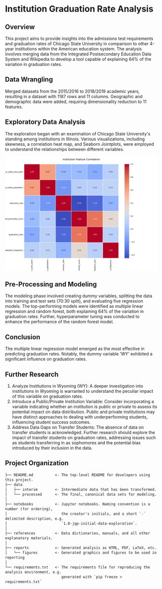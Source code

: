 Institution Graduation Rate Analysis
==============================

Overview
-----------------------------

This project aims to provide insights into the admissions test requirements and graduation rates of Chicago State University in comparison to other 4-year institutions within the American education system. The analysis involves merging data from the Integrated Postsecondary Education Data System and Wikipedia to develop a tool capable of explaining 64% of the variation in graduation rates.

Data Wrangling
-----------------------------

Merged datasets from the 2015/2016 to 2018/2019 academic years, resulting in a dataset with 1187 rows and 11 columns. Geographic and demographic data were added, requiring dimensionality reduction to 11 features.

Exploratory Data Analysis
-----------------------------

The exploration began with an examination of Chicago State University's standing among institutions in Illinois. Various visualizations, including skewness, a correlation heat map, and Seaborn Jointplots, were employed to understand the relationships between different variables.

![Heatmap](https://github.com/Mkreitman/Capstone-Two/blob/main/reports/figures/heatmap.png)

Pre-Processing and Modeling
-----------------------------

The modeling phase involved creating dummy variables, splitting the data into training and test sets (70:30 split), and evaluating five regression models. The top-performing models were identified as multiple linear regression and random forest, both explaining 64% of the variation in graduation rates. Further, hyperparameter tuning was conducted to enhance the performance of the random forest model.

Conclusion
-----------------------------

The multiple linear regression model emerged as the most effective in predicting graduation rates. Notably, the dummy variable 'WY' exhibited a significant influence on graduation rates.

Further Research
-----------------------------

1. Analyze Institutions in Wyoming (WY): A deeper investigation into institutions in Wyoming is warranted to understand the peculiar impact of this variable on graduation rates.
2. Introduce a Public/Private Institution Variable: Consider incorporating a variable indicating whether an institution is public or private to assess its potential impact on data distribution. Public and private institutions may have distinct approaches to dealing with underperforming students, influencing student success outcomes.
3. Address Data Gaps on Transfer Students: The absence of data on transfer students is acknowledged. Further research should explore the impact of transfer students on graduation rates, addressing issues such as students transferring in as sophomores and the potential bias introduced by their inclusion in the data.

Project Organization
------------

    ├── README.md          <- The top-level README for developers using this project.
    ├── data
    │   ├── interim        <- Intermediate data that has been transformed.
    │   └── processed      <- The final, canonical data sets for modeling.
    │
    ├── notebooks          <- Jupyter notebooks. Naming convention is a number (for ordering),
    │                         the creator's initials, and a short `-` delimited description, e.g.
    │                         `1.0-jqp-initial-data-exploration`.
    │
    ├── references         <- Data dictionaries, manuals, and all other explanatory materials.
    │
    ├── reports            <- Generated analysis as HTML, PDF, LaTeX, etc.
    │   └── figures        <- Generated graphics and figures to be used in reporting
    │
    └── requirements.txt   <- The requirements file for reproducing the analysis environment, e.g.
                              generated with `pip freeze > requirements.txt`
